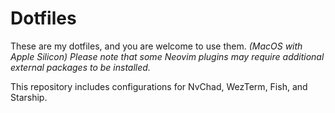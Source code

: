 # Dotfiles

These are my dotfiles, and you are welcome to use them.
*(MacOS with Apple Silicon)*
*Please note that some Neovim plugins may require additional external packages to be installed.*

This repository includes configurations for NvChad, WezTerm, Fish, and Starship.
